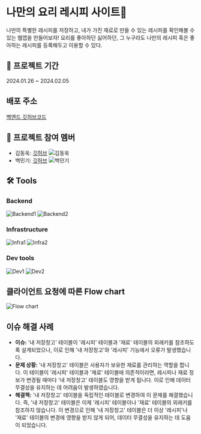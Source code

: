 # 나만의 요리 레시피 사이트📖

나만의 특별한 레시피를 저장하고, 내가 가진 재료로 만들 수 있는 레시피를 확인해볼 수 있는 웹앱을 만들어보자! 요리를 좋아하던 싫어하던, 그 누구라도 나만의 레시피 혹은 좋아하는 레시피를 등록해두고 이용할 수 있다.

## 📆 프로젝트 기간
2024.01.26 ~ 2024.02.05

## 배포 주소
[백엔드 깃허브코드](https://github.com/MWTeamB/Recipe_Backend)

## 🌽 프로젝트 참여 멤버
- 김동욱: [깃허브](https://github.com/dong5397)
  ![김동욱](https://github.com/MWTeamB/Recipe_Backend/assets/141000247/9141ab41-290e-412f-a0af-8b6ee82c0325)
- 백민기: [깃허브](https://github.com/MkBaek0229)
  ![백민기](https://github.com/MWTeamB/Recipe_Backend/assets/141000247/b1c155b9-b1ba-4442-a9f3-1ee024f314e8)

## 🛠 Tools
### Backend
![Backend1](https://github.com/MWTeamB/Recipe_Backend/assets/141000247/cabdedd6-01d5-4e9a-a210-16e1c6d76912)
![Backend2](https://github.com/MWTeamB/Recipe_Backend/assets/141000247/44543fd0-fc57-4896-88cb-214371aba6d0)

### Infrastructure
![Infra1](https://github.com/MWTeamB/Recipe_Backend/assets/141000247/bf38bbea-ab37-4525-9a72-dc7eb51dbb9f)
![Infra2](https://github.com/MWTeamB/Recipe_Backend/assets/141000247/5da4b93e-4091-4bd7-8b39-472601658794)

### Dev tools
![Dev1](https://github.com/MWTeamB/Recipe_Backend/assets/141000247/a6b77c04-112d-4611-a89e-c1f7246f9814)
![Dev2](https://github.com/MWTeamB/Recipe_Backend/assets/141000247/d48ecfe0-4b4d-4103-9215-b947169f5c7e)

## 클라이언트 요청에 따른 Flow chart
![Flow chart](flowchart_image_path)

## 이슈 해결 사례
- **이슈:** '내 저장창고' 테이블이 '레시피' 테이블과 '재료' 테이블의 외래키를 참조하도록 설계되었으나, 이로 인해 '내 저장창고'와 '레시피' 기능에서 오류가 발생했습니다.
- **문제 상황:** '내 저장창고' 테이블은 사용자가 보유한 재료를 관리하는 역할을 합니다. 이 테이블이 '레시피' 테이블과 '재료' 테이블에 의존적이라면, 레시피나 재료 정보가 변경될 때마다 '내 저장창고' 테이블도 영향을 받게 됩니다. 이로 인해 데이터 무결성을 유지하는 데 어려움이 발생하였습니다.
- **해결책:** '내 저장창고' 테이블을 독립적인 테이블로 변경하여 이 문제를 해결했습니다. 즉, '내 저장창고' 테이블은 이제 '레시피' 테이블이나 '재료' 테이블의 외래키를 참조하지 않습니다. 이 변경으로 인해 '내 저장창고' 테이블은 더 이상 '레시피'나 '재료' 테이블의 변경에 영향을 받지 않게 되어, 데이터 무결성을 유지하는 데 도움이 되었습니다.
